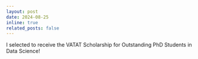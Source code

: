 ```yaml
---
layout: post
date: 2024-08-25
inline: true
related_posts: false
---
```


I selected to receive the VATAT Scholarship for Outstanding PhD Students in Data Science!